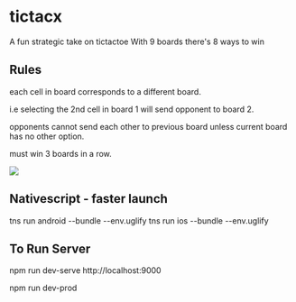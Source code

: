 # tictacx

A fun strategic take on tictactoe
With 9 boards there's 8 ways to win

## Rules

each cell in board corresponds to a different board.

i.e selecting the 2nd cell in board 1 will send opponent to board 2.

opponents cannot send each other to previous board unless current board has no other option.

must win 3 boards in a row.

![](./src/assets/images/tictacx-screen-capture_1.gif)

## Nativescript - faster launch

tns run android --bundle --env.uglify
tns run ios --bundle --env.uglify

## To Run Server

npm run dev-serve http://localhost:9000

npm run dev-prod